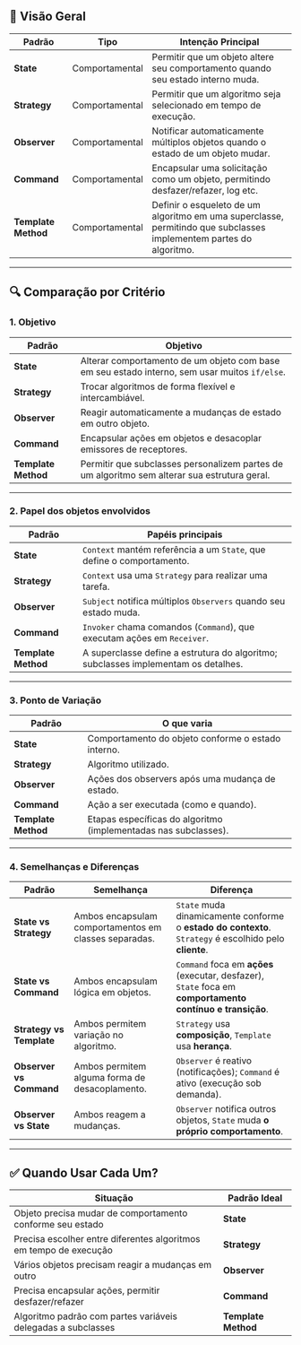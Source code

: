 ## 🧠 Visão Geral

| Padrão              | Tipo           | Intenção Principal                                                                                                 |
| ------------------- | -------------- | ------------------------------------------------------------------------------------------------------------------ |
| **State**           | Comportamental | Permitir que um objeto altere seu comportamento quando seu estado interno muda.                                    |
| **Strategy**        | Comportamental | Permitir que um algoritmo seja selecionado em tempo de execução.                                                   |
| **Observer**        | Comportamental | Notificar automaticamente múltiplos objetos quando o estado de um objeto mudar.                                    |
| **Command**         | Comportamental | Encapsular uma solicitação como um objeto, permitindo desfazer/refazer, log etc.                                   |
| **Template Method** | Comportamental | Definir o esqueleto de um algoritmo em uma superclasse, permitindo que subclasses implementem partes do algoritmo. |

---

## 🔍 Comparação por Critério

### 1. **Objetivo**

| Padrão              | Objetivo                                                                                      |
| ------------------- | --------------------------------------------------------------------------------------------- |
| **State**           | Alterar comportamento de um objeto com base em seu estado interno, sem usar muitos `if/else`. |
| **Strategy**        | Trocar algoritmos de forma flexível e intercambiável.                                         |
| **Observer**        | Reagir automaticamente a mudanças de estado em outro objeto.                                  |
| **Command**         | Encapsular ações em objetos e desacoplar emissores de receptores.                             |
| **Template Method** | Permitir que subclasses personalizem partes de um algoritmo sem alterar sua estrutura geral.  |

---

### 2. **Papel dos objetos envolvidos**

| Padrão              | Papéis principais                                                                  |
| ------------------- | ---------------------------------------------------------------------------------- |
| **State**           | `Context` mantém referência a um `State`, que define o comportamento.              |
| **Strategy**        | `Context` usa uma `Strategy` para realizar uma tarefa.                             |
| **Observer**        | `Subject` notifica múltiplos `Observers` quando seu estado muda.                   |
| **Command**         | `Invoker` chama comandos (`Command`), que executam ações em `Receiver`.            |
| **Template Method** | A superclasse define a estrutura do algoritmo; subclasses implementam os detalhes. |

---

### 3. **Ponto de Variação**

| Padrão              | O que varia                                                     |
| ------------------- | --------------------------------------------------------------- |
| **State**           | Comportamento do objeto conforme o estado interno.              |
| **Strategy**        | Algoritmo utilizado.                                            |
| **Observer**        | Ações dos observers após uma mudança de estado.                 |
| **Command**         | Ação a ser executada (como e quando).                           |
| **Template Method** | Etapas específicas do algoritmo (implementadas nas subclasses). |

---

### 4. **Semelhanças e Diferenças**

| Padrão                   | Semelhança                                            | Diferença                                                                                                 |
| ------------------------ | ----------------------------------------------------- | --------------------------------------------------------------------------------------------------------- |
| **State vs Strategy**    | Ambos encapsulam comportamentos em classes separadas. | `State` muda dinamicamente conforme o **estado do contexto**. `Strategy` é escolhido pelo **cliente**.    |
| **State vs Command**     | Ambos encapsulam lógica em objetos.                   | `Command` foca em **ações** (executar, desfazer), `State` foca em **comportamento contínuo e transição**. |
| **Strategy vs Template** | Ambos permitem variação no algoritmo.                 | `Strategy` usa **composição**, `Template` usa **herança**.                                                |
| **Observer vs Command**  | Ambos permitem alguma forma de desacoplamento.        | `Observer` é reativo (notificações); `Command` é ativo (execução sob demanda).                            |
| **Observer vs State**    | Ambos reagem a mudanças.                              | `Observer` notifica outros objetos, `State` muda **o próprio comportamento**.                             |

---


## ✅ Quando Usar Cada Um?

| Situação                                                          | Padrão Ideal        |
| ----------------------------------------------------------------- | ------------------- |
| Objeto precisa mudar de comportamento conforme seu estado         | **State**           |
| Precisa escolher entre diferentes algoritmos em tempo de execução | **Strategy**        |
| Vários objetos precisam reagir a mudanças em outro                | **Observer**        |
| Precisa encapsular ações, permitir desfazer/refazer               | **Command**         |
| Algoritmo padrão com partes variáveis delegadas a subclasses      | **Template Method** |


